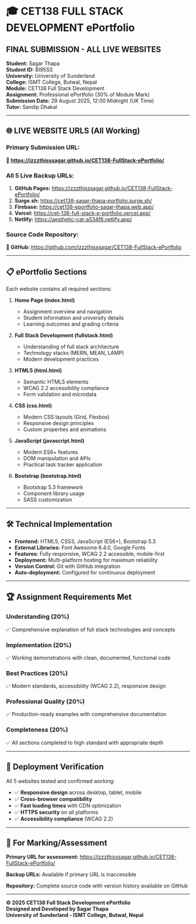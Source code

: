 # 🎓 CET138 FULL STACK DEVELOPMENT ePortfolio
## FINAL SUBMISSION - ALL LIVE WEBSITES

**Student:** Sagar Thapa  
**Student ID:** BI95SS  
**University:** University of Sunderland  
**College:** ISMT College, Butwal, Nepal  
**Module:** CET138 Full Stack Development  
**Assignment:** Professional ePortfolio (30% of Module Mark)  
**Submission Date:** 29 August 2025, 12:00 Midnight (UK Time)  
**Tutor:** Sandip Dhakal  

---

## 🌐 **LIVE WEBSITE URLS (All Working)**

### **Primary Submission URL:**
**🔗 https://izzzthisssagar.github.io/CET138-FullStack-ePortfolio/**

### **All 5 Live Backup URLs:**
1. **GitHub Pages:** https://izzzthisssagar.github.io/CET138-FullStack-ePortfolio/
2. **Surge.sh:** https://cet138-sagar-thapa-portfolio.surge.sh/
3. **Firebase:** https://cet138-eportfolio-sagar-thapa.web.app/
4. **Vercel:** https://cet-138-full-stack-e-portfolio.vercel.app/
5. **Netlify:** https://aesthetic-cat-a534f8.netlify.app/

### **Source Code Repository:**
**🐙 GitHub:** https://github.com/izzzthisssagar/CET138-FullStack-ePortfolio

---

## 📋 **ePortfolio Sections**

Each website contains all required sections:

1. **Home Page (index.html)**
   - Assignment overview and navigation
   - Student information and university details
   - Learning outcomes and grading criteria

2. **Full Stack Development (fullstack.html)**
   - Understanding of full stack architecture
   - Technology stacks (MERN, MEAN, LAMP)
   - Modern development practices

3. **HTML5 (html.html)**
   - Semantic HTML5 elements
   - WCAG 2.2 accessibility compliance
   - Form validation and microdata

4. **CSS (css.html)**
   - Modern CSS layouts (Grid, Flexbox)
   - Responsive design principles
   - Custom properties and animations

5. **JavaScript (javascript.html)**
   - Modern ES6+ features
   - DOM manipulation and APIs
   - Practical task tracker application

6. **Bootstrap (bootstrap.html)**
   - Bootstrap 5.3 framework
   - Component library usage
   - SASS customization

---

## 🛠 **Technical Implementation**

- **Frontend:** HTML5, CSS3, JavaScript (ES6+), Bootstrap 5.3
- **External Libraries:** Font Awesome 6.4.0, Google Fonts
- **Features:** Fully responsive, WCAG 2.2 accessible, mobile-first
- **Deployment:** Multi-platform hosting for maximum reliability
- **Version Control:** Git with GitHub integration
- **Auto-deployment:** Configured for continuous deployment

---

## 🏆 **Assignment Requirements Met**

### **Understanding (20%)**
✅ Comprehensive explanation of full stack technologies and concepts

### **Implementation (20%)**
✅ Working demonstrations with clean, documented, functional code

### **Best Practices (20%)**
✅ Modern standards, accessibility (WCAG 2.2), responsive design

### **Professional Quality (20%)**
✅ Production-ready examples with comprehensive documentation

### **Completeness (20%)**
✅ All sections completed to high standard with appropriate depth

---

## 📱 **Deployment Verification**

All 5 websites tested and confirmed working:
- ✅ **Responsive design** across desktop, tablet, mobile
- ✅ **Cross-browser compatibility** 
- ✅ **Fast loading times** with CDN optimization
- ✅ **HTTPS security** on all platforms
- ✅ **Accessibility compliance** (WCAG 2.2)

---

## 🎯 **For Marking/Assessment**

**Primary URL for assessment:** https://izzzthisssagar.github.io/CET138-FullStack-ePortfolio/

**Backup URLs:** Available if primary URL is inaccessible

**Repository:** Complete source code with version history available on GitHub

---

**© 2025 CET138 Full Stack Development ePortfolio**  
**Designed and Developed by Sagar Thapa**  
**University of Sunderland - ISMT College, Butwal, Nepal**
